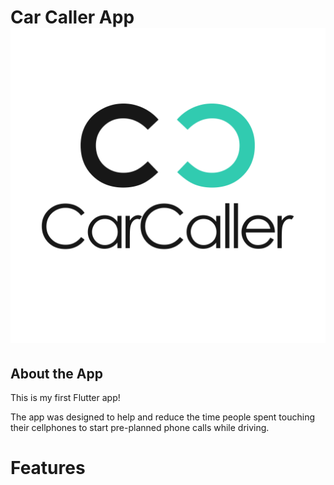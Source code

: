 # Car Caller App ![alt text](https://github.com/nivb121/Car-Caller-App/blob/main/assets/icon_rect.png "Logo Title Text 1")


## About the App
This is my first Flutter app!

The app was designed to help and reduce the time people spent touching their cellphones to start pre-planned phone calls while driving.

# Features
